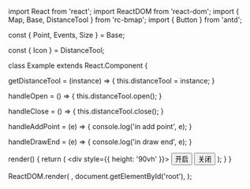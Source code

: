 import React from 'react';
import ReactDOM from 'react-dom';
import {
  Map,
  Base,
  DistanceTool
} from 'rc-bmap';
import { Button } from 'antd';

const { Point, Events, Size } = Base;

const { Icon } = DistanceTool;

class Example extends React.Component {

  getDistanceTool = (instance) => {
    this.distanceTool = instance;
  }

  handleOpen = () => {
    this.distanceTool.open();
  }

  handleClose = () => {
    this.distanceTool.close();
  }
  
  handleAddPoint = (e) => {
  	console.log('in add point', e);
  }
  
  handleDrawEnd = (e) => {
  	console.log('in draw end', e);
  }

  render() {
    return (
      <div style={{ height: '90vh' }}>
        <Map
          ak="WAeVpuoSBH4NswS30GNbCRrlsmdGB5Gv"
          zoom={11}
          scrollWheelZoom
        >
          <Point name="center" lng="116.404" lat="39.915" />
          <DistanceTool 
            getInstance={this.getDistanceTool} 
          	followText="这里设置提示文字"
            lineColor="blue"
            lineStroke={1}
            opacity={0.8}
            lineStyle="dashed"
          >
            <Events
              onaddpoint={this.handleAddPoint}
              ondrawend={this.handleDrawEnd}
            />
            <Icon
              name="secIcon"
              imageUrl="http://lbsyun.baidu.com/jsdemo/img/fox.gif"
            >
              <Size width="300" height="157" />
            </Icon>
          </DistanceTool>
        </Map>
        <Button onClick={this.handleOpen}>开启</Button>
        <Button onClick={this.handleClose}>关闭</Button>
      </div>
    );
  }
}

ReactDOM.render(
  <Example />,
  document.getElementById('root'),
);

